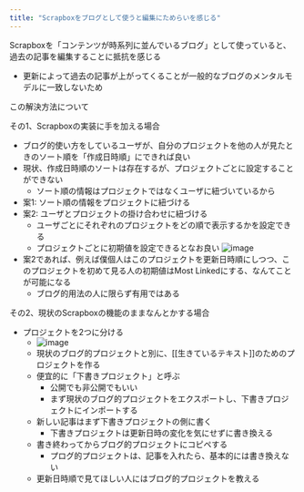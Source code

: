 ```yaml
---
title: "Scrapboxをブログとして使うと編集にためらいを感じる"
---
```


Scrapboxを「コンテンツが時系列に並んでいるブログ」として使っていると、過去の記事を編集することに抵抗を感じる
- 更新によって過去の記事が上がってくることが一般的なブログのメンタルモデルに一致しないため

この解決方法について

その1、Scrapboxの実装に手を加える場合
- ブログ的使い方をしているユーザが、自分のプロジェクトを他の人が見たときのソート順を「作成日時順」にできれば良い
- 現状、作成日時順のソートは存在するが、プロジェクトごとに設定することができない
    - ソート順の情報はプロジェクトではなくユーザに紐づいているから
- 案1: ソート順の情報をプロジェクトに紐づける
- 案2: ユーザとプロジェクトの掛け合わせに紐づける
    - ユーザごとにそれぞれのプロジェクトをどの順で表示するかを設定できる
    - プロジェクトごとに初期値を設定できるとなお良い
![image](https://gyazo.com/44fe18ab8795817618151a657fd8fc26/thumb/1000)
- 案2であれば、例えば僕個人はこのプロジェクトを更新日時順にしつつ、このプロジェクトを初めて見る人の初期値はMost Linkedにする、なんてことが可能になる
    - ブログ的用法の人に限らず有用ではある

その2、現状のScrapboxの機能のままなんとかする場合
- プロジェクトを2つに分ける
    - ![image](https://gyazo.com/0744937c9567f248ec1813548f5a715b/thumb/1000)
    - 現状のブログ的プロジェクトと別に、[[生きているテキスト]]のためのプロジェクトを作る
    - 便宜的に「下書きプロジェクト」と呼ぶ
        - 公開でも非公開でもいい
        - まず現状のブログ的プロジェクトをエクスポートし、下書きプロジェクトにインポートする
    - 新しい記事はまず下書きプロジェクトの側に書く
        - 下書きプロジェクトは更新日時の変化を気にせずに書き換える
    - 書き終わってからブログ的プロジェクトにコピペする
        - プログ的プロジェクトは、記事を入れたら、基本的には書き換えない
    - 更新日時順で見てほしい人にはブログ的プロジェクトを教える